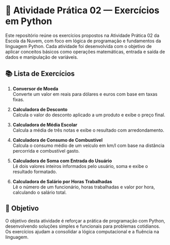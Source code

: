 # 🧠 Atividade Prática 02 — Exercícios em Python

Este repositório reúne os exercícios propostos na Atividade Prática 02 da Escola da Nuvem, com foco em lógica de programação e fundamentos da linguagem Python. Cada atividade foi desenvolvida com o objetivo de aplicar conceitos básicos como operações matemáticas, entrada e saída de dados e manipulação de variáveis.

## 📚 Lista de Exercícios

1. **Conversor de Moeda**  
   Converte um valor em reais para dólares e euros com base em taxas fixas.

2. **Calculadora de Desconto**  
   Calcula o valor do desconto aplicado a um produto e exibe o preço final.

3. **Calculadora de Média Escolar**  
   Calcula a média de três notas e exibe o resultado com arredondamento.

4. **Calculadora de Consumo de Combustível**  
   Calcula o consumo médio de um veículo em km/l com base na distância percorrida e combustível gasto.

5. **Calculadora de Soma com Entrada do Usuário**  
   Lê dois valores inteiros informados pelo usuário, soma e exibe o resultado formatado.

6. **Calculadora de Salário por Horas Trabalhadas**  
   Lê o número de um funcionário, horas trabalhadas e valor por hora, calculando o salário total.

## 🎯 Objetivo

O objetivo desta atividade é reforçar a prática de programação com Python, desenvolvendo soluções simples e funcionais para problemas cotidianos. Os exercícios ajudam a consolidar a lógica computacional e a fluência na linguagem.

